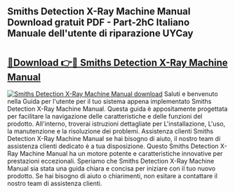 ## Smiths Detection X-Ray Machine Manual Download gratuit PDF - Part-2hC Italiano Manuale dell'utente di riparazione UYCay

# <h2><a href="http://dffmq7.blite.top/?on=Smiths+Detection+X-Ray+Machine+Manual">🔗Download 👉🔴 Smiths Detection X-Ray Machine Manual</a></h2>

[![Smiths Detection X-Ray Machine Manual download](https://i.imgur.com/lujVjoI.png)](http://dffmq7.blite.top/?on=Smiths+Detection+X-Ray+Machine+Manual)
Saluti e benvenuto nella Guida per l'utente per il tuo sistema appena implementato Smiths Detection X-Ray Machine Manual. Questa guida è appositamente progettata per facilitare la navigazione delle caratteristiche e delle funzioni del prodotto. All'interno, troverai istruzioni dettagliate per L'installazione, L'uso, la manutenzione e la risoluzione dei problemi. Assistenza clienti Smiths Detection X-Ray Machine Manual se hai bisogno di aiuto, il nostro team di assistenza clienti dedicato è a tua disposizione. Questo Smiths Detection X-Ray Machine Manual ha un motore potente e caratteristiche innovative per prestazioni eccezionali. Speriamo che Smiths Detection X-Ray Machine Manual sia stata una guida chiara e concisa per iniziare con il tuo nuovo prodotto. Se hai bisogno di aiuto o chiarimenti, non esitare a contattare il nostro team di assistenza clienti.
